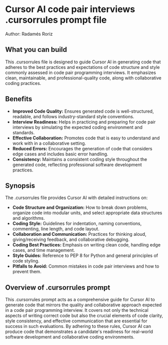 #   Cursor AI code pair interviews .cursorrules prompt file

Author: Radamés Roriz

##   What you can build

This .cursorrules file is designed to guide Cursor AI in generating code that adheres to the best practices and expectations of code structure and style commonly assessed in code pair programming interviews. It emphasizes clean, maintainable, and professional-quality code, along with collaborative coding practices.

##   Benefits

-   **Improved Code Quality:** Ensures generated code is well-structured, readable, and follows industry-standard style conventions.
-   **Interview Readiness:** Helps in practicing and preparing for code pair interviews by simulating the expected coding environment and standards.
-   **Effective Collaboration:** Promotes code that is easy to understand and work with in a collaborative setting.
-   **Reduced Errors:** Encourages the generation of code that considers edge cases and includes basic error handling.
-   **Consistency:** Maintains a consistent coding style throughout the generated code, reflecting professional software development practices.

##   Synopsis

The .cursorrules file provides Cursor AI with detailed instructions on:

-   **Code Structure and Organization:** How to break down problems, organize code into modular units, and select appropriate data structures and algorithms.
-   **Coding Style:** Guidelines for indentation, naming conventions, commenting, line length, and code layout.
-   **Collaboration and Communication:** Practices for thinking aloud, giving/receiving feedback, and collaborative debugging.
-   **Coding Best Practices:** Emphasis on writing clean code, handling edge cases, and time management.
-   **Style Guides:** Reference to PEP 8 for Python and general principles of code styling.
-   **Pitfalls to Avoid:** Common mistakes in code pair interviews and how to prevent them.

##   Overview of .cursorrules prompt

This .cursorrules prompt acts as a comprehensive guide for Cursor AI to generate code that mirrors the quality and collaborative approach expected in a code pair programming interview.  It covers not only the technical aspects of writing correct code but also the crucial elements of code clarity, style consistency, and effective communication that are essential for success in such evaluations. By adhering to these rules, Cursor AI can produce code that demonstrates a candidate's readiness for real-world software development and collaborative coding environments.
